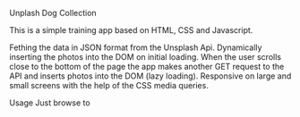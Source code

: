 Unplash Dog Collection

This is a simple training app based on HTML, CSS and Javascript.

Fething the data in JSON format from the Unsplash Api.
Dynamically inserting the photos into the DOM on initial loading.
When the user scrolls close to the bottom of the page the app makes another GET request to the API and inserts photos into the DOM (lazy loading).
Responsive on large and small screens with the help of the CSS media queries.

Usage
Just browse to 
